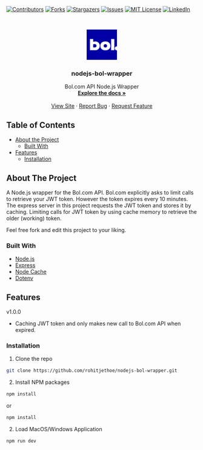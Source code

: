 <!-- PROJECT SHIELDS -->
<!--
*** I'm using markdown "reference style" links for readability.
*** Reference links are enclosed in brackets [ ] instead of parentheses ( ).
*** See the bottom of this document for the declaration of the reference variables
*** for contributors-url, forks-url, etc. This is an optional, concise syntax you may use.
*** https://www.markdownguide.org/basic-syntax/#reference-style-links
-->
[![Contributors][contributors-shield]][contributors-url]
[![Forks][forks-shield]][forks-url]
[![Stargazers][stars-shield]][stars-url]
[![Issues][issues-shield]][issues-url]
[![MIT License][license-shield]][license-url]
[![LinkedIn][linkedin-shield]][linkedin-url]

<!-- PROJECT LOGO -->
<br />
<p align="center">
    <a href="https://github.com/rohitjethoe/nodejs-bol-wrapper">
        <img src="./assets/bol.png" alt="Logo" width="80" height="80">
    </a>
    <h3 align="center">nodejs-bol-wrapper</h3>
    <p align="center">
        Bol.com API Node.js Wrapper
        <br />
        <a href="https://github.com/rohitjethoe/nodejs-bol-wrapper"><strong>Explore the docs »</strong></a>
        <br />
        <br />
        <a href="https://github.com/rohitjethoe/nodejs-bol-wrapper">View Site</a>
        ·
        <a href="https://github.com/rohitjethoe/nodejs-bol-wrapper/issues">Report Bug</a>
        ·
        <a href="https://github.com/rohitjethoe/nodejs-bol-wrapper/issues">Request Feature</a>
    </p>
</p>

<!-- TABLE OF CONTENTS -->
## Table of Contents
* [About the Project](#about-the-project)
    * [Built With](#built-with)
* [Features](#features)
    * [Installation](#installation)

<!-- ABOUT THE PROJECT -->
## About The Project
A Node.js wrapper for the Bol.com API. Bol.com explicitly asks to limit calls to retrieve your JWT token. However the token expires every 10 minutes. The express server in this project requests the JWT token and stores it by caching. Limiting calls for JWT token by using cache memory to retrieve the older (working) token.

Feel free fork and edit this project to your liking.

### Built With

* [Node.js](https://nodejs.org/en/)
* [Express](https://expressjs.com/)
* [Node Cache](https://github.com/node-cache/node-cache)
* [Dotenv](https://github.com/motdotla/dotenv)

## Features
v1.0.0
- Caching JWT token and only makes new call to Bol.com API when expired.

### Installation

1. Clone the repo
```sh
git clone https://github.com/rohitjethoe/nodejs-bol-wrapper.git
```
2. Install NPM packages
```sh
npm install
```
or
```sh
npm install
```
2. Load MacOS/Windows Application
```sh
npm run dev
```

<!-- MARKDOWN LINKS & IMAGES -->
<!-- https://www.markdownguide.org/basic-syntax/#reference-style-links -->
[contributors-shield]: https://img.shields.io/github/contributors/rohitjethoe/nodejs-bol-wrapper.svg?style=flat-square
[contributors-url]: https://github.com/mosuswalks/nodejs-bol-wrapper/contributors
[forks-shield]: https://img.shields.io/github/forks/rohitjethoe/nodejs-bol-wrapper.svg?style=flat-square
[forks-url]: https://github.com/rohitjethoe/nodejs-bol-wrapper/network/members
[stars-shield]: https://img.shields.io/github/stars/rohitjethoe/nodejs-bol-wrapper.svg?style=flat-square
[stars-url]: https://github.com/rohitjethoe/nodejs-bol-wrapper/stargazers
[issues-shield]: https://img.shields.io/github/issues/rohitjethoe/nodejs-bol-wrapper.svg?style=flat-square
[issues-url]: https://github.com/rohitjethoe/nodejs-bol-wrapper/issues
[license-shield]: https://img.shields.io/github/license/othneildrew/Best-README-Template.svg?style=flat-square
[license-url]: https://github.com/rohitjethoe/nodejs-bol-wrapper/LICENSE
[linkedin-shield]: https://img.shields.io/badge/-LinkedIn-black.svg?style=flat-square&logo=linkedin&colorB=555
[linkedin-url]: https://linkedin.com/in/rohitjethoe